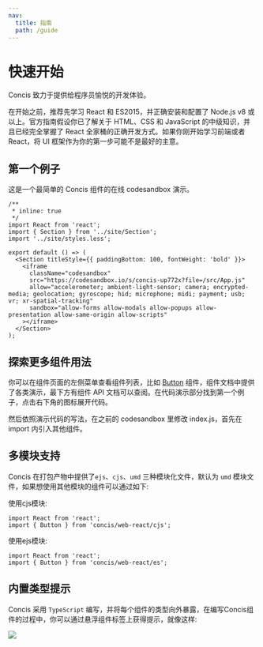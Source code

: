 ```yaml
---
nav:
  title: 指南
  path: /guide
---
```


# 快速开始

Concis 致力于提供给程序员愉悦的开发体验。

<Alert>在开始之前，推荐先学习 React 和 ES2015，并正确安装和配置了 Node.js v8 或以上。官方指南假设你已了解关于 HTML、CSS 和 JavaScript 的中级知识，并且已经完全掌握了 React 全家桶的正确开发方式。如果你刚开始学习前端或者 React，将 UI 框架作为你的第一步可能不是最好的主意。</Alert>

## 第一个例子

这是一个最简单的 Concis 组件的在线 codesandbox 演示。

```tsx
/**
 * inline: true
 */
import React from 'react';
import { Section } from '../site/Section';
import '../site/styles.less';

export default () => (
  <Section titleStyle={{ paddingBottom: 100, fontWeight: 'bold' }}>
    <iframe
      className="codesandbox"
      src="https://codesandbox.io/s/concis-up772x?file=/src/App.js"
      allow="accelerometer; ambient-light-sensor; camera; encrypted-media; geolocation; gyroscope; hid; microphone; midi; payment; usb; vr; xr-spatial-tracking"
      sandbox="allow-forms allow-modals allow-popups allow-presentation allow-same-origin allow-scripts"
    ></iframe>
  </Section>
);
```

## 探索更多组件用法

你可以在组件页面的左侧菜单查看组件列表，比如 <a href="http://concis.org.cn/#/zh-CN/common/button">Button</a> 组件，组件文档中提供了各类演示，最下方有组件 API 文档可以查阅。在代码演示部分找到第一个例子，点击右下角的图标展开代码。

然后依照演示代码的写法，在之前的 codesandbox 里修改 index.js，首先在 import 内引入其他组件。

## 多模块支持

Concis 在打包产物中提供了`ejs`、`cjs`、`umd` 三种模块化文件，默认为 `umd` 模块文件，如果想使用其他模块的组件可以通过如下:

使用cjs模块:

```tsx pure
import React from 'react';
import { Button } from 'concis/web-react/cjs';
```

使用ejs模块:

```tsx pure
import React from 'react';
import { Button } from 'concis/web-react/es';
```

## 内置类型提示

Concis 采用 `TypeScript` 编写，并将每个组件的类型向外暴露，在编写Concis组件的过程中，你可以通过悬浮组件标签上获得提示，就像这样:

<img src="http://concis.org.cn/images/ts-alias.jpg" />

